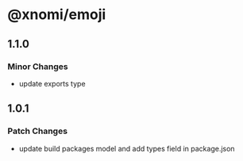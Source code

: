 # @xnomi/emoji

## 1.1.0

### Minor Changes

- update exports type

## 1.0.1

### Patch Changes

- update build packages model and add types field in package.json

